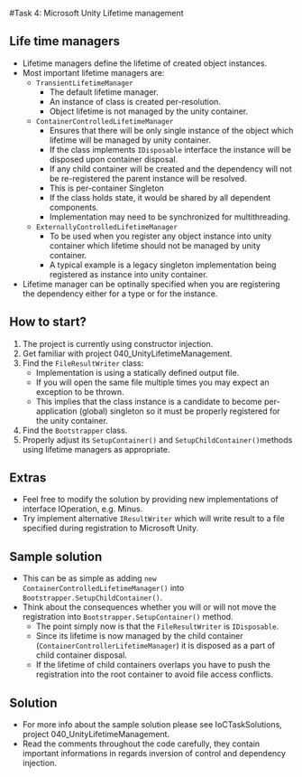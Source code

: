 #Task 4: Microsoft Unity Lifetime management

## Life time managers

* Lifetime managers define the lifetime of created object instances.
* Most important lifetime managers are:
  * ```TransientLifetimeManager```
	  * The default lifetime manager.
	  * An instance of class is created per-resolution.
	  * Object lifetime is not managed by the unity container.
  * ```ContainerControlledLifetimeManager```
     * Ensures that there will be only single instance of the object which lifetime will be managed by unity container.
     * If the class implements ```IDisposable``` interface the instance will be disposed upon container disposal.
     * If any child container will be created and the dependency will not be re-registered the parent instance will be resolved.
	 * This is per-container Singleton
	 * If the class holds state, it would be shared by all dependent components. 
	 * Implementation may need to be synchronized for multithreading.
  * ```ExternallyControlledLifetimeManager```
     * To be used when you register any object instance into unity container which lifetime should not be managed by unity container.
     * A typical example is a legacy singleton implementation being registered as instance into unity container.
* Lifetime manager can be optinally specified when you are registering the dependency either for a type or for the instance.

## How to start?

1. The project is currently using constructor injection.
2. Get familiar with project 040_UnityLifetimeManagement.
3. Find the ```FileResultWriter``` class:
   * Implementation is using a statically defined output file.
   * If you will open the same file multiple times you may expect an exception to be thrown.
   * This implies that the class instance is a candidate to become per-application (global) singleton so it must be properly registered for the unity container.
4. Find the ```Bootstrapper``` class.
5. Properly adjust its ```SetupContainer()```  and ```SetupChildContainer()```methods using lifetime managers as appropriate.

## Extras

* Feel free to modify the solution by providing new implementations of interface IOperation, e.g. Minus.
* Try implement alternative ```IResultWriter``` which will write result to a file specified during registration to Microsoft Unity.

## Sample solution

* This can be as simple as adding ```new ContainerControlledLifetimeManager()``` into ```Bootstrapper.SetupChildContainer()```.
* Think about the consequences whether you will or will not move the registration into ```Bootstrapper.SetupContainer()``` method.
  * The point simply now is that the ```FileResultWriter``` is ```IDisposable```.
  * Since its lifetime is now managed by the child container (```ContainerControllerLifetimeManager```) it is disposed as a part of child container disposal.
  * If the lifetime of child containers overlaps you have to push the registration into the root container to avoid file access conflicts.

## Solution

* For more info about the sample solution please see IoCTaskSolutions, project 040_UnityLifetimeManagement.
* Read the comments throughout the code carefully, they contain important informations in regards inversion of control and dependency injection.
